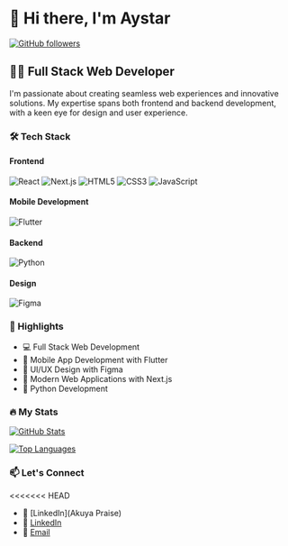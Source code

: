 # 👋 Hi there, I'm Aystar

[![GitHub followers](https://img.shields.io/github/followers/Aystar09140?label=Follow&style=social)](https://github.com/Aystar09140)

## 👨‍💻 Full Stack Web Developer

I'm passionate about creating seamless web experiences and innovative solutions. My expertise spans both frontend and backend development, with a keen eye for design and user experience.

### 🛠️ Tech Stack

#### Frontend
![React](https://img.shields.io/badge/-React-61DAFB?style=flat-square&logo=react&logoColor=black)
![Next.js](https://img.shields.io/badge/-Next.js-000000?style=flat-square&logo=next.js&logoColor=white)
![HTML5](https://img.shields.io/badge/-HTML5-E34F26?style=flat-square&logo=html5&logoColor=white)
![CSS3](https://img.shields.io/badge/-CSS3-1572B6?style=flat-square&logo=css3&logoColor=white)
![JavaScript](https://img.shields.io/badge/-JavaScript-F7DF1E?style=flat-square&logo=javascript&logoColor=black)

#### Mobile Development
![Flutter](https://img.shields.io/badge/-Flutter-02569B?style=flat-square&logo=flutter&logoColor=white)

#### Backend
![Python](https://img.shields.io/badge/-Python-3776AB?style=flat-square&logo=python&logoColor=white)

#### Design
![Figma](https://img.shields.io/badge/-Figma-F24E1E?style=flat-square&logo=figma&logoColor=white)

### 🌟 Highlights

- 💻 Full Stack Web Development
- 📱 Mobile App Development with Flutter
- 🎨 UI/UX Design with Figma
- 🚀 Modern Web Applications with Next.js
- 🐍 Python Development

### 🔥 My Stats

[![GitHub Stats](https://github-readme-stats.vercel.app/api?username=Aystar09140&show_icons=true&theme=dracula)](https://github.com/Aystar09140)

[![Top Languages](https://github-readme-stats.vercel.app/api/top-langs/?username=Aystar09140&layout=compact&theme=dracula)](https://github.com/Aystar09140)

### 📫 Let's Connect

<<<<<<< HEAD
- 💼 [LinkedIn](Akuya Praise)
- 💼 [LinkedIn](https://www.linkedin.com/in/akuya-praise)
- 📧 [Email](mailto:akuyapraise@gmail.com)
